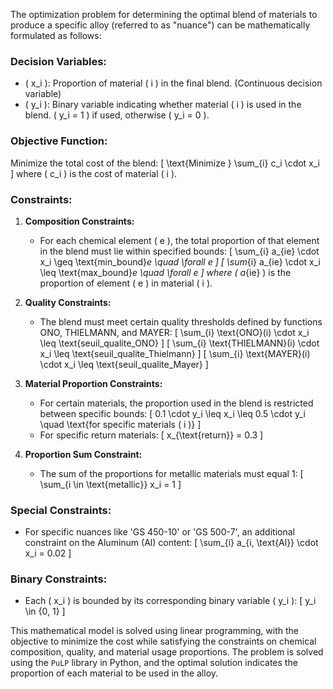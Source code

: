 The optimization problem for determining the optimal blend of materials to produce a specific alloy (referred to as "nuance") can be mathematically formulated as follows:

### Decision Variables:
- \( x_i \): Proportion of material \( i \) in the final blend. (Continuous decision variable)
- \( y_i \): Binary variable indicating whether material \( i \) is used in the blend. \( y_i = 1 \) if used, otherwise \( y_i = 0 \).

### Objective Function:
Minimize the total cost of the blend:
\[
\text{Minimize } \sum_{i} c_i \cdot x_i
\]
where \( c_i \) is the cost of material \( i \).

### Constraints:

1. **Composition Constraints:**
   - For each chemical element \( e \), the total proportion of that element in the blend must lie within specified bounds:
   \[
   \sum_{i} a_{ie} \cdot x_i \geq \text{min\_bound}_e \quad \forall e
   \]
   \[
   \sum_{i} a_{ie} \cdot x_i \leq \text{max\_bound}_e \quad \forall e
   \]
   where \( a_{ie} \) is the proportion of element \( e \) in material \( i \).

2. **Quality Constraints:**
   - The blend must meet certain quality thresholds defined by functions ONO, THIELMANN, and MAYER:
   \[
   \sum_{i} \text{ONO}(i) \cdot x_i \leq \text{seuil\_qualite\_ONO}
   \]
   \[
   \sum_{i} \text{THIELMANN}(i) \cdot x_i \leq \text{seuil\_qualite\_Thielmann}
   \]
   \[
   \sum_{i} \text{MAYER}(i) \cdot x_i \leq \text{seuil\_qualite\_Mayer}
   \]

3. **Material Proportion Constraints:**
   - For certain materials, the proportion used in the blend is restricted between specific bounds:
   \[
   0.1 \cdot y_i \leq x_i \leq 0.5 \cdot y_i \quad \text{for specific materials \( i \)}
   \]
   - For specific return materials:
   \[
   x_{\text{return}} = 0.3
   \]

4. **Proportion Sum Constraint:**
   - The sum of the proportions for metallic materials must equal 1:
   \[
   \sum_{i \in \text{metallic}} x_i = 1
   \]

### Special Constraints:
- For specific nuances like 'GS 450-10' or 'GS 500-7', an additional constraint on the Aluminum (Al) content:
   \[
   \sum_{i} a_{i, \text{Al}} \cdot x_i = 0.02
   \]

### Binary Constraints:
- Each \( x_i \) is bounded by its corresponding binary variable \( y_i \):
   \[
   y_i \in \{0, 1\}
   \]

This mathematical model is solved using linear programming, with the objective to minimize the cost while satisfying the constraints on chemical composition, quality, and material usage proportions. The problem is solved using the `PuLP` library in Python, and the optimal solution indicates the proportion of each material to be used in the alloy.
